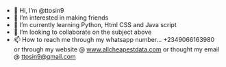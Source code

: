- 👋 Hi, I’m @ttosin9
- 👀 I’m interested in making friends
- 🌱 I’m currently learning Python, Html CSS and Java script
- 💞️ I’m looking to collaborate on the subject above
- 📫 How to reach me through my whatsapp number... +2349066163980 or through my website @ www.allcheapestdata.com or thought my email @ ttosin9@gmail.com 

<!---
ttosin9/ttosin9 is a ✨ special ✨ repository because its `README.md` (this file) appears on your GitHub profile.
You can click the Preview link to take a look at your changes.
--->
